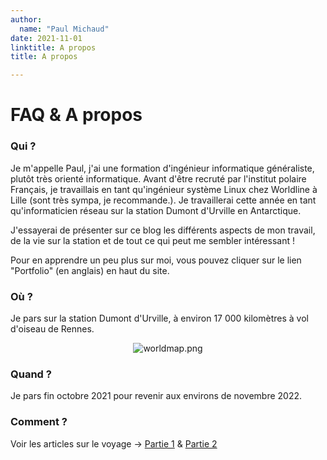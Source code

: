 ```yaml
---
author:
  name: "Paul Michaud"
date: 2021-11-01
linktitle: A propos
title: A propos

---
```

# FAQ & A propos

### Qui ?

Je m'appelle Paul, j'ai une formation d'ingénieur informatique généraliste, plutôt très orienté informatique. Avant d'être recruté par l'institut polaire Français, je travaillais en tant qu'ingénieur système Linux chez Worldline à Lille (sont très sympa, je recommande.). Je travaillerai cette année en tant qu'informaticien réseau sur la station Dumont d'Urville en Antarctique.

J'essayerai de présenter sur ce blog les différents aspects de mon travail, de la vie sur la station et de tout ce qui peut me sembler intéressant !

Pour en apprendre un peu plus sur moi, vous pouvez cliquer sur le lien "Portfolio" (en anglais) en haut du site.

### Où ?

Je pars sur la station Dumont d'Urville, à environ 17 000 kilomètres à vol d'oiseau de Rennes.

<center>

![worldmap.png](/apropos/worldmap.png)

</center>

### Quand ?

Je pars fin octobre 2021 pour revenir aux environs de novembre 2022.

### Comment ?

Voir les articles sur le voyage -> [Partie 1]() & [Partie 2]()